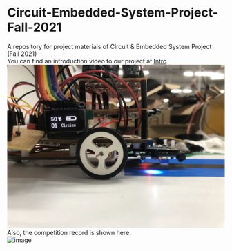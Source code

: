 # Circuit-Embedded-System-Project-Fall-2021
A repository for project materials of Circuit &amp; Embedded System Project (Fall 2021)  
You can find an introduction video to our project at [Intro](https://youtu.be/kipmrE_F4Fc)  
![image](car.png)  
Also, the competition record is shown here.  
![image](https://github.com/Yuchen-Song/Circuit-Embedded-System-Project-Fall-2021-/blob/main/competition%20record.gif)

